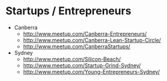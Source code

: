 # Startups / Entrepreneurs

* Canberra
  * http://www.meetup.com/Canberra-Entrepreneurs/
  * http://www.meetup.com/Canberra-Lean-Startup-Circle/
  * http://www.meetup.com/CanberraStartups/
* Sydney
  * http://www.meetup.com/Silicon-Beach/
  * http://www.meetup.com/Startup-Grind-Sydney/
  * http://www.meetup.com/Young-Entrepreneurs-Sydney/
